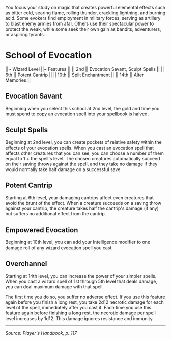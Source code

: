 You focus your study on magic that creates powerful elemental effects such as bitter cold, searing flame, rolling thunder, crackling lightning, and burning acid. Some evokers find employment in military forces, serving as artillery to blast enemy armies from afar. Others use their spectacular power to protect the weak, while some seek their own gain as bandits, adventurers, or aspiring tyrants.

# School of Evocation

||~ Wizard Level ||~ Features ||
|| 2nd || Evocation Savant, Sculpt Spells ||
|| 6th || Potent Cantrip ||
|| 10th || Split Enchantment ||
|| 14th || Alter Memories ||

## Evocation Savant

Beginning when you select this school at 2nd level, the gold and time you must spend to copy an evocation spell into your spellbook is halved.

## Sculpt Spells

Beginning at 2nd level, you can create pockets of relative safety within the effects of your evocation spells. When you cast an evocation spell that affects other creatures that you can see, you can choose a number of them equal to 1 + the spell's level. The chosen creatures automatically succeed on their saving throws against the spell, and they take no damage if they would normally take half damage on a successful save.

## Potent Cantrip

Starting at 6th level, your damaging cantrips affect even creatures that avoid the brunt of the effect. When a creature succeeds on a saving throw against your cantrip, the creature takes half the cantrip's damage (if any) but suffers no additional effect from the cantrip.

## Empowered Evocation

Beginning at 10th level, you can add your Intelligence modifier to one damage roll of any wizard evocation spell you cast.

## Overchannel

Starting at 14th level, you can increase the power of your simpler spells. When you cast a wizard spell of 1st through 5th level that deals damage, you can deal maximum damage with that spell.

The first time you do so, you suffer no adverse effect. If you use this feature again before you finish a long rest, you take 2d12 necrotic damage for each level of the spell, immediately after you cast it. Each time you use this feature again before finishing a long rest, the necrotic damage per spell level increases by 1d12. This damage ignores resistance and immunity.

----

*Source: Player's Handbook, p. 117*